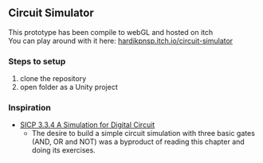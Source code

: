 ## Circuit Simulator

This prototype has been compile to webGL and hosted on itch  
You can play around with it here: [hardikpnsp.itch.io/circuit-simulator](https://hardikpnsp.itch.io/circuit-simulator)

### Steps to setup

1. clone the repository
2. open folder as a Unity project

### Inspiration

- [SICP 3.3.4 A Simulation for Digital Circuit](https://mitpress.mit.edu/sites/default/files/sicp/full-text/book/book-Z-H-22.html#%_sec_3.3.4)
  - The desire to build a simple circuit simulation with three basic gates (AND, OR and NOT) was a byproduct of reading this chapter and doing its exercises.